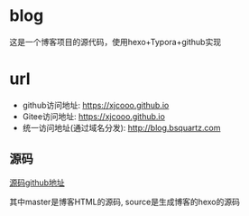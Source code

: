 # blog
这是一个博客项目的源代码，使用hexo+Typora+github实现
# url
- github访问地址: https://xjcooo.github.io
- Gitee访问地址: https://xjcooo.github.io
- 统一访问地址(通过域名分发): http://blog.bsquartz.com

## 源码

[源码github地址](<https://github.com/xjcooo/xjcooo.github.io>)

其中master是博客HTML的源码, source是生成博客的hexo的源码

